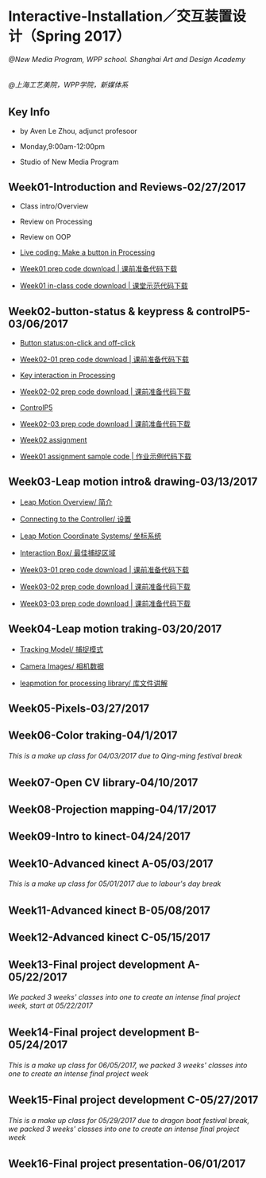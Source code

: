 # **Interactive-Installation／交互装置设计（Spring 2017）**
###### @New Media Program, WPP school. Shanghai Art and Design Academy

###### @上海工艺美院，WPP学院，新媒体系

## Key Info
- by Aven Le Zhou, adjunct profesoor

- Monday,9:00am-12:00pm

- Studio of New Media Program

## Week01-Introduction and Reviews-02/27/2017

- Class intro/Overview

- Review on Processing

- Review on OOP

- [Live coding: Make a button in Processing](https://github.com/aaaven/Interactive-Installation/wiki/OOP-programming)

- [Week01 prep code download | 课前准备代码下载](https://1drv.ms/f/s!Aiakqp-lroptuEybsb8MDo-j-nT4)

- [Week01 in-class code download | 课堂示范代码下载](https://1drv.ms/f/s!Aiakqp-lroptuERBSTJddzTm51LI)


## Week02-button-status & keypress & controlP5-03/06/2017

- [Button status:on-click and off-click](https://github.com/aaaven/Interactive-Installation/wiki/on-off-click) 

- [Week02-01 prep code download  | 课前准备代码下载](https://1drv.ms/f/s!Aiakqp-lroptuG9strCRte-TYd2U)

- [Key interaction in Processing](https://github.com/aaaven/Interactive-Installation/wiki/Key-interaction)

- [Week02-02 prep code download  | 课前准备代码下载](https://1drv.ms/f/s!Aiakqp-lroptuHHMwIhIJd6y5hix)

- [ControlP5](http://www.sojamo.de/libraries/controlP5/)

- [Week02-03 prep code download  | 课前准备代码下载](https://1drv.ms/f/s!Aiakqp-lroptuHAYZBvicDTlVD4-)


- [Week02 assignment](https://github.com/aaaven/Interactive-Installation/wiki/week02-assignment)

- [Week01 assignment sample code | 作业示例代码下载](？？？https://1drv.ms/f/s!Aiakqp-lroptuRzFpIlR37HOX2LH)


## Week03-Leap motion intro& drawing-03/13/2017

- [Leap Motion Overview/ 简介](https://github.com/aaaven/Interactive-Installation/wiki/Leap-Motion-Overview)

- [Connecting to the Controller/ 设置](https://github.com/aaaven/Interactive-Installation/wiki/Connecting-to-the-Controller)

- [Leap Motion Coordinate Systems/ 坐标系统](https://github.com/aaaven/Interactive-Installation/wiki/Leap-Motion-Coordinate-Systems)

- [Interaction Box/ 最佳捕捉区域](https://github.com/aaaven/Interactive-Installation/wiki/Interaction-Box)

- [Week03-01 prep code download  | 课前准备代码下载](https://1drv.ms/f/s!Aiakqp-lroptuTa76j6m3VD55x-P)

- [Week03-02 prep code download  | 课前准备代码下载](https://1drv.ms/f/s!Aiakqp-lroptuT1iGgrwrud7ZVFS)

- [Week03-03 prep code download  | 课前准备代码下载](https://1drv.ms/f/s!Aiakqp-lroptuUi1VQEzBuLji_DS)


## Week04-Leap motion traking-03/20/2017

- [Tracking Model/ 捕捉模式](https://github.com/aaaven/Interactive-Installation/wiki/Tracking-Model)

- [Camera Images/ 相机数据](https://github.com/aaaven/Interactive-Installation/wiki/Camera-Images)

- [leapmotion for processing library/ 库文件讲解](https://github.com/aaaven/Interactive-Installation/wiki/leapmotion-for-processing-library)


## Week05-Pixels-03/27/2017

## Week06-Color traking-04/1/2017

###### *This is a make up class for 04/03/2017 due to Qing-ming festival break*

## Week07-Open CV library-04/10/2017

## Week08-Projection mapping-04/17/2017

## Week09-Intro to kinect-04/24/2017

## Week10-Advanced kinect A-05/03/2017

###### *This is a make up class for 05/01/2017 due to labour's day break*

## Week11-Advanced kinect B-05/08/2017

## Week12-Advanced kinect C-05/15/2017

## Week13-Final project development A-05/22/2017

###### *We packed 3 weeks' classes into one to create an intense final project week, start at 05/22/2017*

## Week14-Final project development B-05/24/2017

###### *This is a make up class for 06/05/2017, we packed 3 weeks' classes into one to create an intense final project week*

## Week15-Final project development C-05/27/2017

###### *This is a make up class for 05/29/2017 due to dragon boat festival break, we packed 3 weeks' classes into one to create an intense final project week*

## Week16-Final project presentation-06/01/2017


